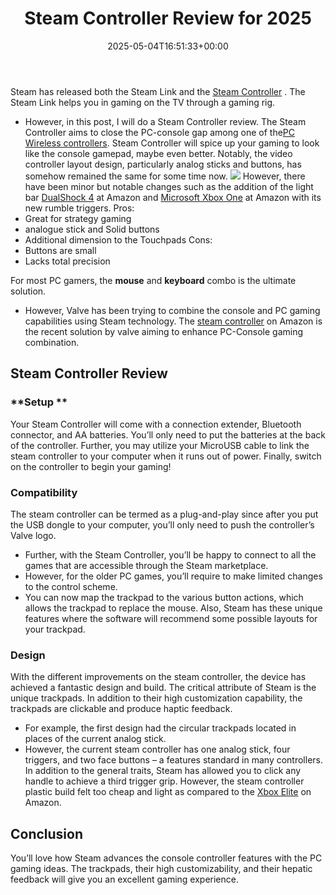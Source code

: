 ﻿---
layout: post
title: Steam Controller Review for 2025
date: '2025-05-04T16:51:33+00:00'
categories:
- Controllers
tags: []
slug: /steam-controller-review/
lastmod: 2025-05-07T12:21:28+03:00
---

Steam has released both the Steam Link and the
[Steam Controller](https://www.amazon.com/dp/B016KBVBCS/?tag=p-policy-20)
. The Steam Link helps you in gaming on the TV through a gaming rig.
- However, in this post, I will do a Steam Controller review. The Steam Controller aims to close the PC-console gap among one of the[PC Wireless controllers](https://pestpolicy.com/).
Steam Controller will spice up your gaming to look like the console gamepad, maybe even better.
Notably, the video controller layout design, particularly analog sticks and buttons, has somehow remained the same for some time now.
![](/assets/img/img/)
However, there have been minor but notable changes such as the addition of the light bar
[DualShock 4](https://www.amazon.com/dp/B00BGA9X9W/?tag=p-policy-20)
at Amazon and
[Microsoft Xbox One](https://www.amazon.com/dp/B00KL3WBBC/?tag=p-policy-20)
at Amazon with its new rumble triggers.
Pros:
- Great for strategy gaming
- analogue stick and Solid buttons
- Additional dimension to the Touchpads
Cons:
- Buttons are small
- Lacks total precision

For most PC gamers, the
**mouse**
and
**keyboard**
combo is the ultimate solution.
- However, Valve has been trying to combine the console and PC gaming capabilities using Steam technology.
The
[steam controller](https://www.amazon.com/dp/B016KBVBCS/?tag=p-policy-20)
on Amazon is the recent solution by valve aiming to enhance PC-Console gaming combination.
## Steam Controller Review
### **Setup **
Your Steam Controller will come with a connection extender, Bluetooth connector, and AA batteries.
You’ll only need to put the batteries at the back of the controller.
Further, you may utilize your MicroUSB cable to link the steam controller to your computer when it runs out of power.
Finally, switch on the controller to begin your gaming!
### Compatibility
The steam controller can be termed as a plug-and-play since after you put the USB dongle to your computer, you’ll only need to push the controller’s Valve logo.
- Further, with the Steam Controller, you’ll be happy to connect to all the games that are accessible through the Steam marketplace.
- However, for the older PC games, you’ll require to make limited changes to the control scheme.
- You can now map the trackpad to the various button actions, which allows the trackpad to replace the mouse.
Also, Steam has these unique features where the software will recommend some possible layouts for your trackpad.
### **Design**
With the different improvements on the steam controller, the device has achieved a fantastic design and build.
The critical attribute of Steam is the unique trackpads. In addition to their high customization capability, the trackpads are clickable and produce haptic feedback.
- For example, the first design had the circular trackpads located in places of the current analog stick.
- However, the current steam controller has one analog stick, four triggers, and two face buttons – a features standard in many controllers.
In addition to the general traits, Steam has allowed you to click any handle to achieve a third trigger grip.
However, the steam controller plastic build felt too cheap and light as compared to the
[Xbox Elite](https://www.amazon.com/dp/B00ZDNNRB8/?tag=p-policy-20)
on Amazon.
## Conclusion
You’ll love how Steam advances the console controller features with the PC gaming ideas.
The trackpads, their high customizability, and their hepatic feedback will give you an excellent gaming experience.